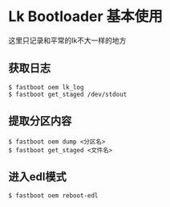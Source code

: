 # Lk Bootloader 基本使用

这里只记录和平常的lk不大一样的地方

## 获取日志

```
$ fastboot oem lk_log
$ fastboot get_staged /dev/stdout
```

## 提取分区内容

```
$ fastboot oem dump <分区名>
$ fastboot get_staged <文件名>
```

## 进入edl模式

```
$ fastboot oem reboot-edl
```